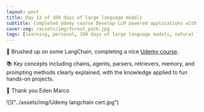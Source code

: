 ```yaml
---
layout: post
title: Day 13 of 100 days of large language models
subtitle: Completed Udemy course Develop LLM powered applications with LangChain
cover-img: /assets/img/forest_path.jpg
tags: [learning, personal, 100 days of large language models, natural language processing, machine learning, artificial intelligence]
---
```

🎉 Brushed up on some LangChain, completing a nice [Udemy course](https://www.udemy.com/course/langchain/).
 
📚 Key concepts including chains, agents, parsers, retrievers, memory, and prompting methods clearly explained, with the knowledge applied to fun hands-on projects.
 
🙏 Thank you Eden Marco

![]("../assets/img/Udemy langchain cert.jpg")